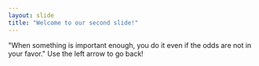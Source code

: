 ```yaml
---
layout: slide
title: "Welcome to our second slide!"
---
```

"When something is important enough, you do it even if the odds are not in your favor."
Use the left arrow to go back!
